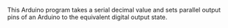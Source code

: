 This Arduino program takes a serial decimal value and sets parallel output pins of an Arduino to the equivalent digital output state. 
